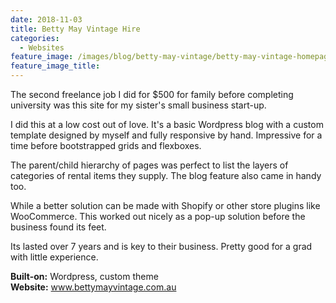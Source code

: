 ```yaml
---
date: 2018-11-03
title: Betty May Vintage Hire
categories:
  - Websites
feature_image: /images/blog/betty-may-vintage/betty-may-vintage-homepage.png
feature_image_title: 
---
```

<p>
The second freelance job I did for $500 for family before completing university was this
site for my sister's small business start-up.
</p>
<p>
I did this at a low cost out of love. It's a basic Wordpress blog with a custom template
designed by myself and fully responsive by hand. Impressive for a time before bootstrapped grids and flexboxes.
</p>
<p>
The parent/child hierarchy of pages was perfect to list the layers of categories of rental items they supply. The blog feature also came in handy too.
</p>
<p>
While a better solution can be made with Shopify or other store plugins like WooCommerce. This worked out nicely as a pop-up solution before the business found its feet. 
</p>
<p>
Its lasted over 7 years and is key to their business. Pretty good for a grad with little experience.
</p>
<p>
<strong>Built-on:</strong> Wordpress, custom theme <br />
<strong>Website:</strong> <a href="www.bettymayvintage.com.au">www.bettymayvintage.com.au</a>
</p>